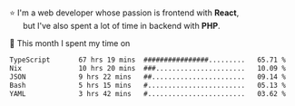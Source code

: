 ⭐ I'm a web developer whose passion is frontend with <b>React</b>,<br/>
&nbsp; &nbsp; &nbsp; but I've also spent a lot of time in backend with <b>PHP</b>.

📅 This month I spent my time on

<!--START_SECTION:waka-->

```txt
TypeScript       67 hrs 19 mins  ################.........   65.71 %
Nix              10 hrs 20 mins  ###......................   10.09 %
JSON             9 hrs 22 mins   ##.......................   09.14 %
Bash             5 hrs 15 mins   #........................   05.13 %
YAML             3 hrs 42 mins   #........................   03.62 %
```

<!--END_SECTION:waka-->
